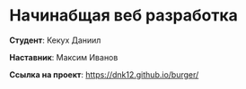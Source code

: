 # Начинабщая веб разработка

**Студент**: Кекух Даниил

**Наставник**: Максим Иванов

**Ссылка на проект**: https://dnk12.github.io/burger/
